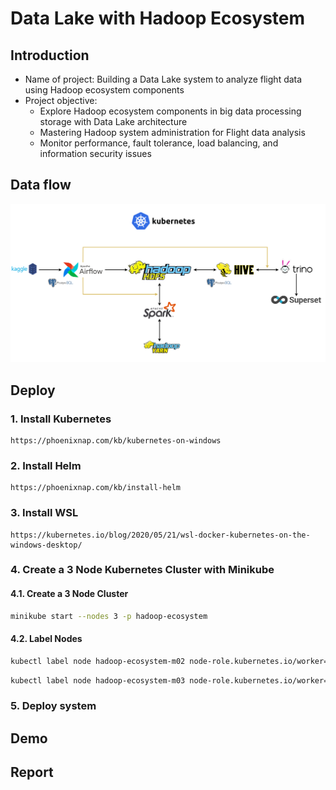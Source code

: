 # Data Lake with Hadoop Ecosystem

## Introduction
<ul>
  <li>Name of project: Building a Data Lake system to analyze flight data using Hadoop ecosystem components</li>
  <li>Project objective:
    <ul>
      <li>Explore Hadoop ecosystem components in big data processing storage with Data Lake architecture</li>
      <li>Mastering Hadoop system administration for Flight data analysis</li>
      <li>Monitor performance, fault tolerance, load balancing, and information security issues</li>
    </ul>
  </li>
</ul>

## Data flow
  <img src="https://github.com/Tran-Ngoc-Bao/Hadoop_Ecosystem/blob/master/pictures/system.png">

## Deploy
### 1. Install Kubernetes
```
https://phoenixnap.com/kb/kubernetes-on-windows
```

### 2. Install Helm
```
https://phoenixnap.com/kb/install-helm
```

### 3. Install WSL
```
https://kubernetes.io/blog/2020/05/21/wsl-docker-kubernetes-on-the-windows-desktop/
```

### 4. Create a 3 Node Kubernetes Cluster with Minikube
#### 4.1. Create a 3 Node Cluster
```sh
minikube start --nodes 3 -p hadoop-ecosystem
```

#### 4.2. Label Nodes
```sh
kubectl label node hadoop-ecosystem-m02 node-role.kubernetes.io/worker=worker && kubectl label nodes hadoop-ecosystem-m02 role=worker
```
```sh
kubectl label node hadoop-ecosystem-m03 node-role.kubernetes.io/worker=worker && kubectl label nodes hadoop-ecosystem-m03 role=worker
```

### 5. Deploy system

## Demo

## Report
